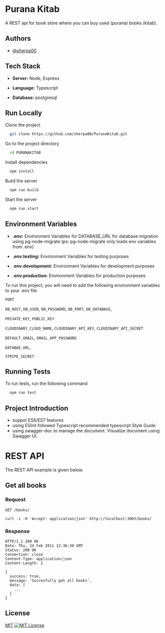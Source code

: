 # Purana Kitab

A REST api for book store where you can buy used (purana) books (kitab).

## Authors

- [@sherpa00](https://www.github.com/sherpa00)

## Tech Stack

- **Server:** Node, Express

- **Language:** Typescript

- **Database:** postgresql

## Run Locally

Clone the project

```bash
  git clone https://github.com/sherpa00/PuranaKitab.git
```

Go to the project directory

```bash
  cd PURANAKITAB
```

Install dependencies

```bash
  npm install
```

Build the server

```bash
  npm run build
```

Start the server

```bash
  npm run start
```

## Environment Variables

- **.env:** Environment Variables for DATABASE_URL for database migration using pg-node-migrate (ps: pg-node-migrate only loads env variables from .env)

- **.env.testing:** Environment Variables for testing purposes

- **.env.development:** Environment Variables for development purposes

- **.env.production:** Environment Variables for production purposes

To run this project, you will need to add the following environment variables to your .env file

`PORT`

`DB_HOST`,
`DB_USER`,
`DB_PASSWORD`,
`DB_PORT`,
`DB_DATABASE`,

`PRIVATE_KEY`,
`PUBLIC_KEY`

`CLOUDINARY_CLOUD_NAME`,
`CLOUDINARY_API_KEY`,
`CLOUDINARY_API_SECRET`

`DEFAULT_GMAIL`,
`GMAIL_APP_PASSWORD`

`DATABAE_URL`,

`STRIPE_SECRET`

## Running Tests

To run tests, run the following command

```bash
  npm run test
```

## Project Introduction

- suppot ES6/ES7 features
- using ESlint followed Typescript recommended typescirpt Style Guide
- using swagger-doc to manage the document. Visualize document using Swagger UI.

# REST API

The REST API example is given below.

## Get all books

### Request

`GET /books/`

    curl -i -H 'Accept: application/json' http://localhost:3003/books/

### Response

    HTTP/1.1 200 OK
    Date: Thu, 24 Feb 2011 12:36:30 GMT
    Status: 200 OK
    Connection: close
    Content-Type: application/json
    Content-Length: 2

    {
      success: true,
      message: 'Succesfully got all books',
      data: [
        ...
      ]
    }

## License

[MIT](https://choosealicense.com/licenses/mit/) [![MIT License](https://img.shields.io/badge/License-MIT-green.svg)](https://choosealicense.com/licenses/mit/)
